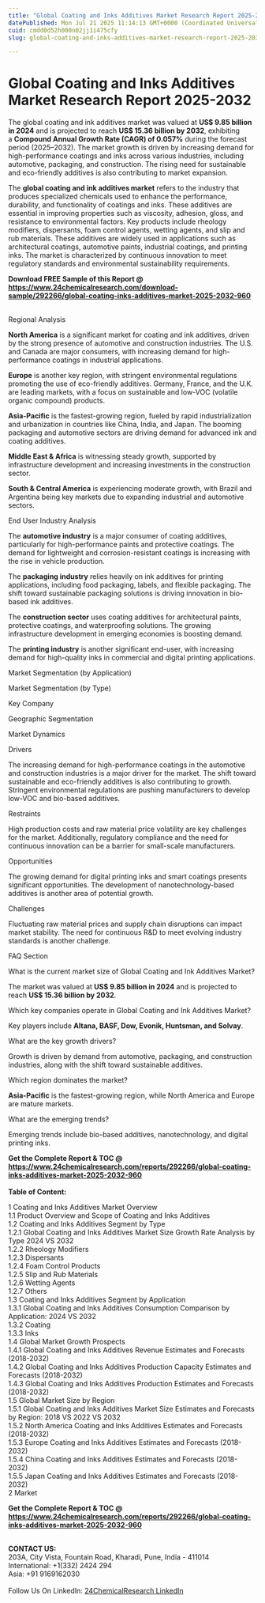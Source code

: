 ```yaml
---
title: "Global Coating and Inks Additives Market Research Report 2025-2032"
datePublished: Mon Jul 21 2025 11:14:13 GMT+0000 (Coordinated Universal Time)
cuid: cmdd0d52h000n02jj1i475cfy
slug: global-coating-and-inks-additives-market-research-report-2025-2032

---
```


# Global Coating and Inks Additives Market Research Report 2025-2032

<p>The global coating and ink additives market was valued at <strong>US$ 9.85 billion in 2024</strong> and is projected to reach <strong>US$ 15.36 billion by 2032</strong>, exhibiting a <strong>Compound Annual Growth Rate (CAGR) of 0.057%</strong> during the forecast period (2025–2032). The market growth is driven by increasing demand for high-performance coatings and inks across various industries, including automotive, packaging, and construction. The rising need for sustainable and eco-friendly additives is also contributing to market expansion.</p><p>
</p><p>The <strong>global coating and ink additives market</strong> refers to the industry that produces specialized chemicals used to enhance the performance, durability, and functionality of coatings and inks. These additives are essential in improving properties such as viscosity, adhesion, gloss, and resistance to environmental factors. Key products include rheology modifiers, dispersants, foam control agents, wetting agents, and slip and rub materials. These additives are widely used in applications such as architectural coatings, automotive paints, industrial coatings, and printing inks. The market is characterized by continuous innovation to meet regulatory standards and environmental sustainability requirements.</p><div><b>Download FREE Sample of this Report @ 
            <a href="https://www.24chemicalresearch.com/download-sample/292266/global-coating-inks-additives-market-2025-2032-960">
            https://www.24chemicalresearch.com/download-sample/292266/global-coating-inks-additives-market-2025-2032-960</a></b></div><br><p>
Regional Analysis</p><p>
</p><p><strong>North America</strong> is a significant market for coating and ink additives, driven by the strong presence of automotive and construction industries. The U.S. and Canada are major consumers, with increasing demand for high-performance coatings in industrial applications.</p><p>
</p><p><strong>Europe</strong> is another key region, with stringent environmental regulations promoting the use of eco-friendly additives. Germany, France, and the U.K. are leading markets, with a focus on sustainable and low-VOC (volatile organic compound) products.</p><p>
</p><p><strong>Asia-Pacific</strong> is the fastest-growing region, fueled by rapid industrialization and urbanization in countries like China, India, and Japan. The booming packaging and automotive sectors are driving demand for advanced ink and coating additives.</p><p>
</p><p><strong>Middle East &amp; Africa</strong> is witnessing steady growth, supported by infrastructure development and increasing investments in the construction sector.</p><p>
</p><p><strong>South &amp; Central America</strong> is experiencing moderate growth, with Brazil and Argentina being key markets due to expanding industrial and automotive sectors.</p><p>
End User Industry Analysis</p><p>
</p><p>The <strong>automotive industry</strong> is a major consumer of coating additives, particularly for high-performance paints and protective coatings. The demand for lightweight and corrosion-resistant coatings is increasing with the rise in vehicle production.</p><p>
</p><p>The <strong>packaging industry</strong> relies heavily on ink additives for printing applications, including food packaging, labels, and flexible packaging. The shift toward sustainable packaging solutions is driving innovation in bio-based ink additives.</p><p>
</p><p>The <strong>construction sector</strong> uses coating additives for architectural paints, protective coatings, and waterproofing solutions. The growing infrastructure development in emerging economies is boosting demand.</p><p>
</p><p>The <strong>printing industry</strong> is another significant end-user, with increasing demand for high-quality inks in commercial and digital printing applications.</p><p>
Market Segmentation (by Application)</p><p>
</p><p>
Market Segmentation (by Type)</p><p>
</p><p>
Key Company</p><p>
</p><p>
Geographic Segmentation</p><p>
</p><p>
Market Dynamics</p><p>
Drivers</p><p>
</p><p>The increasing demand for high-performance coatings in the automotive and construction industries is a major driver for the market. The shift toward sustainable and eco-friendly additives is also contributing to growth. Stringent environmental regulations are pushing manufacturers to develop low-VOC and bio-based additives.</p><p>
Restraints</p><p>
</p><p>High production costs and raw material price volatility are key challenges for the market. Additionally, regulatory compliance and the need for continuous innovation can be a barrier for small-scale manufacturers.</p><p>
Opportunities</p><p>
</p><p>The growing demand for digital printing inks and smart coatings presents significant opportunities. The development of nanotechnology-based additives is another area of potential growth.</p><p>
Challenges</p><p>
</p><p>Fluctuating raw material prices and supply chain disruptions can impact market stability. The need for continuous R&amp;D to meet evolving industry standards is another challenge.</p><p>
FAQ Section</p><p>
What is the current market size of Global Coating and Ink Additives Market?</p><p>
</p><p>The market was valued at <strong>US$ 9.85 billion in 2024</strong> and is projected to reach <strong>US$ 15.36 billion by 2032</strong>.</p><p>
Which key companies operate in Global Coating and Ink Additives Market?</p><p>
</p><p>Key players include <strong>Altana, BASF, Dow, Evonik, Huntsman, and Solvay</strong>.</p><p>
What are the key growth drivers?</p><p>
</p><p>Growth is driven by demand from automotive, packaging, and construction industries, along with the shift toward sustainable additives.</p><p>
Which region dominates the market?</p><p>
</p><p><strong>Asia-Pacific</strong> is the fastest-growing region, while North America and Europe are mature markets.</p><p>
What are the emerging trends?</p><p>
</p><p>Emerging trends include bio-based additives, nanotechnology, and digital printing inks.</p>

<div><b>Get the Complete Report & TOC @ 
            <a href="https://www.24chemicalresearch.com/reports/292266/global-coating-inks-additives-market-2025-2032-960">
            https://www.24chemicalresearch.com/reports/292266/global-coating-inks-additives-market-2025-2032-960</a></b></div><br>
            <b>Table of Content:</b><p>1 Coating and Inks Additives Market Overview<br />
    1.1 Product Overview and Scope of Coating and Inks Additives<br />
    1.2 Coating and Inks Additives Segment by Type<br />
        1.2.1 Global Coating and Inks Additives Market Size Growth Rate Analysis by Type 2024 VS 2032<br />
        1.2.2 Rheology Modifiers<br />
        1.2.3 Dispersants<br />
        1.2.4 Foam Control Products<br />
        1.2.5 Slip and Rub Materials<br />
        1.2.6 Wetting Agents<br />
        1.2.7 Others<br />
    1.3 Coating and Inks Additives Segment by Application<br />
        1.3.1 Global Coating and Inks Additives Consumption Comparison by Application: 2024 VS 2032<br />
        1.3.2 Coating<br />
        1.3.3 Inks<br />
    1.4 Global Market Growth Prospects<br />
        1.4.1 Global Coating and Inks Additives Revenue Estimates and Forecasts (2018-2032)<br />
        1.4.2 Global Coating and Inks Additives Production Capacity Estimates and Forecasts (2018-2032)<br />
        1.4.3 Global Coating and Inks Additives Production Estimates and Forecasts (2018-2032)<br />
    1.5 Global Market Size by Region<br />
        1.5.1 Global Coating and Inks Additives Market Size Estimates and Forecasts by Region: 2018 VS 2022 VS 2032<br />
        1.5.2 North America Coating and Inks Additives Estimates and Forecasts (2018-2032)<br />
        1.5.3 Europe Coating and Inks Additives Estimates and Forecasts (2018-2032)<br />
        1.5.4 China Coating and Inks Additives Estimates and Forecasts (2018-2032)<br />
        1.5.5 Japan Coating and Inks Additives Estimates and Forecasts (2018-2032)<br />
2 Market</p>

<div><b>Get the Complete Report & TOC @ 
            <a href="https://www.24chemicalresearch.com/reports/292266/global-coating-inks-additives-market-2025-2032-960">
            https://www.24chemicalresearch.com/reports/292266/global-coating-inks-additives-market-2025-2032-960</a></b></div><br>

<b>CONTACT US:</b><br>
            203A, City Vista, Fountain Road, Kharadi, Pune, India - 411014<br>
            International: +1(332) 2424 294<br>
            Asia: +91 9169162030 <br><br>
            Follow Us On LinkedIn: <a href="https://www.linkedin.com/company/24chemicalresearch/">24ChemicalResearch LinkedIn</a>